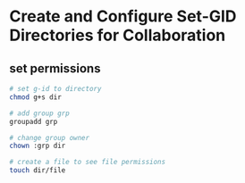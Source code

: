 # Create and Configure Set-GID Directories for Collaboration

## set permissions
```sh
# set g-id to directory
chmod g+s dir

# add group grp
groupadd grp

# change group owner
chown :grp dir

# create a file to see file permissions
touch dir/file
```


